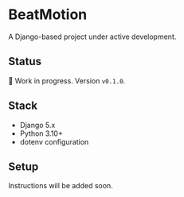 # BeatMotion

A Django-based project under active development.

## Status
🚧 Work in progress. Version `v0.1.0`.

## Stack
- Django 5.x
- Python 3.10+
- dotenv configuration

## Setup
Instructions will be added soon.
